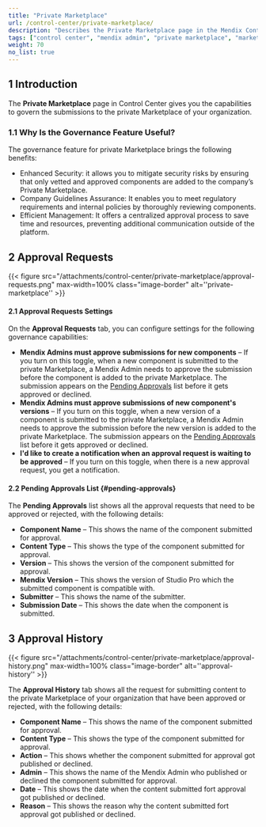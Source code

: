 ```yaml
---
title: "Private Marketplace"
url: /control-center/private-marketplace/
description: "Describes the Private Marketplace page in the Mendix Control Center."
tags: ["control center", "mendix admin", "private marketplace", "marketplace"]
weight: 70
no_list: true
---
```


## 1 Introduction

The **Private Marketplace** page in Control Center gives you the capabilities to govern the submissions to the private Marketplace of your organization. 

### 1.1 Why Is the Governance Feature Useful?

The governance feature for private Marketplace brings the following benefits:

- Enhanced Security: it allows you to mitigate security risks by ensuring that only vetted and approved components are added to the company’s Private Marketplace.
- Company Guidelines Assurance: It enables you to meet regulatory requirements and internal policies by thoroughly reviewing components.
- Efficient Management: It offers a centralized approval process to save time and resources, preventing additional communication outside of the platform. 

## 2 Approval Requests

{{< figure src="/attachments/control-center/private-marketplace/approval-requests.png" max-width=100% class="image-border" alt=''private-marketplace''  >}}

#### 2.1 Approval Requests Settings

On the **Approval Requests** tab, you can configure settings for the following governance capabilities:

* **Mendix Admins must approve submissions for new components** – If you turn on this toggle, when a new component is submitted to the private Marketplace, a Mendix Admin needs to approve the submission before the component is added to the private Marketplace. The submission appears on the [Pending Approvals](#pending-approvals) list before it gets approved or declined.
* **Mendix Admins must approve submissions of new component's versions** – If you turn on this toggle, when a new version of a component is submitted to the private Marketplace, a Mendix Admin needs to approve the submission before the new version is added to the private Marketplace. The submission appears on the [Pending Approvals](#pending-approvals) list before it gets approved or declined.
* **I'd like to create a notification when an approval request is waiting to be approved** – If you turn on this toggle, when there is a new approval request, you get a notification.

#### 2.2 Pending Approvals List {#pending-approvals}

The **Pending Approvals** list shows all the approval requests that need to be approved or rejected, with the following details:

* **Component Name** – This shows the name of the component submitted for approval. 
* **Content Type** – This shows the type of the component submitted for approval. 
* **Version** – This shows the version of the component submitted for approval. 
* **Mendix Version** – This shows the version of Studio Pro which the submitted component is compatible with.
* **Submitter** – This shows the name of the submitter.
* **Submission Date** – This shows the date when the component is submitted.

## 3 Approval History

{{< figure src="/attachments/control-center/private-marketplace/approval-history.png" max-width=100% class="image-border" alt=''approval-history''  >}}

The **Approval History** tab shows all the request for submitting content to the private Marketplace of your organization that have been approved or rejected, with the following details:

* **Component Name** – This shows the name of the component submitted for approval. 
* **Content Type** – This shows the type of the component submitted for approval. 
* **Action** – This shows whether the component submitted for approval got published or declined.
* **Admin** – This shows the name of the Mendix Admin who published or declined the component submitted for approval.
* **Date** – This shows the date when the content submitted fort approval got published or declined.
* **Reason** – This shows the reason why the content submitted fort approval got published or declined.
